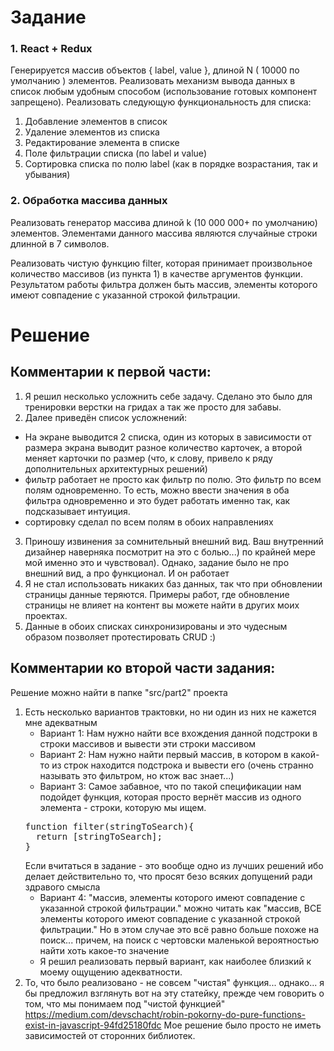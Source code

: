 # Задание
### 1. React + Redux
Генерируется массив объектов  { label, value }, длиной N ( 10000 по умолчанию ) элементов.
Реализовать механизм вывода данных в список любым удобным способом (использование готовых компонент запрещено).
Реализовать следующую функциональность для списка:
1. Добавление элементов в список
2. Удаление элементов из списка
3. Редактирование элемента в списке
4. Поле фильтрации списка (по label и value)
5. Сортировка списка по полю label (как в порядке возрастания, так и убывания)

### 2. Обработка массива данных
Реализовать генератор  массива  длиной k (10 000 000+ по умолчанию) элементов. Элементами данного массива являются случайные строки длинной в 7 символов.

Реализовать чистую функцию filter, которая принимает произвольное количество массивов (из пункта 1) в качестве аргументов функции. Результатом работы фильтра должен быть массив, элементы которого  имеют совпадение с указанной строкой фильтрации.

# Решение
## Комментарии к первой части:
1. Я решил несколько усложнить себе задачу. Сделано это было для тренировки верстки
на гридах а так же просто для забавы.
2. Далее приведён список усложнений:
- На экране выводится 2 списка, один из которых в зависимости от размера экрана выводит
разное количество карточек, а второй меняет карточки по размер (что, к слову, привело
к ряду дополнительных архитектурных решений)
- фильтр работает не просто как фильтр по полю. Это фильтр по всем полям одновременно. То есть,
можно ввести значения в оба фильтра одновременно и это будет работать именно так, как
подсказывает интуиция.
- сортировку сделал по всем полям в обоих направлениях
3. Приношу извинения за сомнительный внешний вид. Ваш внутренний дизайнер наверняка
посмотрит на это с болью...) по крайней мере мой именно это и чувствовал). Однако, задание
было не про внешний вид, а про функционал. И он работает
4. Я не стал использовать никаких баз данных, так что при обновлении страницы данные
теряются. Примеры работ, где обновление страницы не влияет на контент вы можете найти
в других моих проектах.
5. Данные в обоих списках синхронизированы и это чудесным образом
позволяет протестировать CRUD :)

## Комментарии ко второй части задания:
Решение можно найти в папке "src/part2" проекта
1. Есть несколько вариантов трактовки, но ни один из них не кажется мне адекватным
   - Вариант 1: Нам нужно найти все вхождения данной подстроки в строки массивов и вывести эти строки массивом
   - Вариант 2: Нам нужно найти первый массив, в котором в какой-то из строк находится подстрока и вывести его (очень странно называть это фильтром, но ктож вас знает...)
   - Вариант 3: Самое забавное, что по такой спецификации нам подойдет функция, которая просто вернёт массив из одного элемента - строки, которую мы ищем.
   <pre>
   function filter(stringToSearch){
     return [stringToSearch];
   }
   </pre>
   Если вчитаться в задание - это вообще одно из лучших решений ибо делает действительно то, что просят безо всяких допущений ради здравого смысла
   - Вариант 4: "массив, элементы которого  имеют совпадение с указанной строкой фильтрации." можно читать как "массив, ВСЕ элементы которого  имеют совпадение с указанной строкой фильтрации."
   Но в этом случае это всё равно больше похоже на поиск... причем, на поиск с чертовски маленькой вероятностью найти хоть какое-то значение
   - Я решил реализовать первый вариант, как наиболее близкий к моему ощущению адекватности.
2. То, что было реализовано - не совсем "чистая" функция... однако... я бы предложил взглянуть
вот на эту статейку, прежде чем говорить о том, что мы понимаем под "чистой функцией"
https://medium.com/devschacht/robin-pokorny-do-pure-functions-exist-in-javascript-94fd25180fdc
Мое решение было просто не иметь зависимостей от сторонних библиотек.
